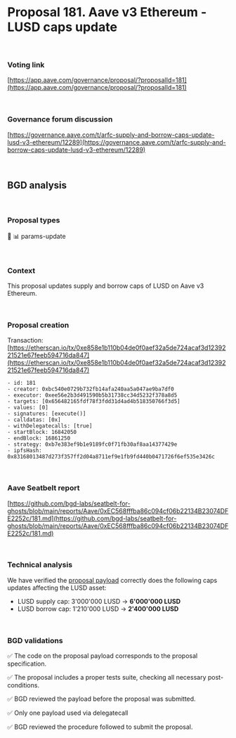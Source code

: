 # Proposal 181. Aave v3 Ethereum - LUSD caps update

<br>

### Voting link

[https://app.aave.com/governance/proposal/?proposalId=181](https://app.aave.com/governance/proposal/?proposalId=181)

<br>

### Governance forum discussion

[https://governance.aave.com/t/arfc-supply-and-borrow-caps-update-lusd-v3-ethereum/12289](https://governance.aave.com/t/arfc-supply-and-borrow-caps-update-lusd-v3-ethereum/12289)

<br>

## BGD analysis

<br>

### Proposal types

:wrench: :bar_chart: params-update

<br>

### Context

This proposal updates supply and borrow caps of LUSD on Aave v3 Ethereum.

<br>

### Proposal creation

Transaction: [https://etherscan.io/tx/0xe858e1b110b04de0f0aef32a5de724acaf3d1239221521e67feeb594716da847](https://etherscan.io/tx/0xe858e1b110b04de0f0aef32a5de724acaf3d1239221521e67feeb594716da847)

```
- id: 181
- creator: 0xbc540e0729b732fb14afa240aa5a047ae9ba7df0
- executor: 0xee56e2b3d491590b5b31738cc34d5232f378a8d5
- targets: [0x656482165fdf78f3fdd31d4ad4b518350766f3d5]
- values: [0]
- signatures: [execute()]
- calldatas: [0x]
- withDelegatecalls: [true]
- startBlock: 16842050
- endBlock: 16861250
- strategy: 0xb7e383ef9b1e9189fc0f71fb30af8aa14377429e
- ipfsHash: 0x83168013487d273f357ff2d04a8711ef9e1fb9fd440b0471726f6ef535e3426c
```

<br>

### Aave Seatbelt report

[https://github.com/bgd-labs/seatbelt-for-ghosts/blob/main/reports/Aave/0xEC568fffba86c094cf06b22134B23074DFE2252c/181.md](https://github.com/bgd-labs/seatbelt-for-ghosts/blob/main/reports/Aave/0xEC568fffba86c094cf06b22134B23074DFE2252c/181.md)

<br>

### Technical analysis

We have verified the [proposal payload](https://etherscan.io/address/0x656482165fdf78f3fdd31d4ad4b518350766f3d5#code) correctly does the following caps updates affecting the LUSD asset:

- LUSD supply cap: 3'000'000 LUSD -> **6'000'000 LUSD**
- LUSD borrow cap: 1'210'000 LUSD -> **2'400'000 LUSD**

<br>

### BGD validations

:white_check_mark: The code on the proposal payload corresponds to the proposal specification.

:white_check_mark: The proposal includes a proper tests suite, checking all necessary post-conditions.

:white_check_mark: BGD reviewed the payload before the proposal was submitted.

:white_check_mark: Only one payload used via delegatecall

:white_check_mark: BGD reviewed the procedure followed to submit the proposal.
